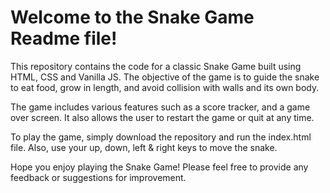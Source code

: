 # Welcome to the Snake Game Readme file!

This repository contains the code for a classic Snake Game built using HTML, CSS and Vanilla JS.
The objective of the game is to guide the snake to eat food, grow in length, and avoid collision with walls and its own body.

The game includes various features such as a score tracker, and a game over screen. It also allows the user to restart the game or quit at any time.

To play the game, simply download the repository and run the index.html file. Also, use your up, down, left & right keys to move the snake.

Hope you enjoy playing the Snake Game! Please feel free to provide any feedback or suggestions for improvement.